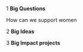 1 **Big Questions**

  

How can we support women

  

2 **Big Ideas**

  

3 **Big Impact projects**